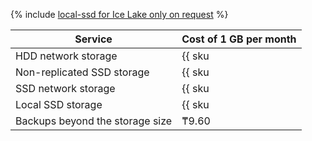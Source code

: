 {% include [local-ssd for Ice Lake only on request](../../_includes/ice-lake-local-ssd-note.md) %}

| Service | Cost of 1 GB per month |
| ----- | ----- |
| HDD network storage | {{ sku|KZT|mdb.cluster.network-hdd.mysql|month|string }} |
| Non-replicated SSD storage | {{ sku|KZT|mdb.cluster.network-ssd-nonreplicated.mysql|month|string }} |
| SSD network storage | {{ sku|KZT|mdb.cluster.network-nvme.mysql|month|string }} |
| Local SSD storage | {{ sku|KZT|mdb.cluster.local-nvme.mysql|month|string }} |
| Backups beyond the storage size | ₸9.60 |
